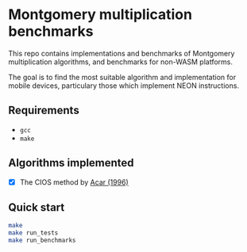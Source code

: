 # Montgomery multiplication benchmarks

This repo contains implementations and benchmarks of Montgomery multiplication
algorithms, and benchmarks for non-WASM platforms.

The goal is to find the most suitable algorithm and implementation for mobile
devices, particulary those which implement NEON instructions.

## Requirements

- `gcc`
- `make`

## Algorithms implemented

- [x] The CIOS method by [Acar
  (1996)](https://www.microsoft.com/en-us/research/wp-content/uploads/1996/01/j37acmon.pdf)

## Quick start

```bash
make
make run_tests
make run_benchmarks
```
